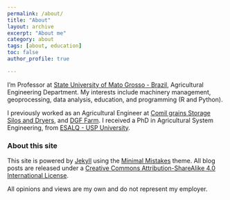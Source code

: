 ```yaml
---
permalink: /about/
title: "About"
layout: archive
excerpt: "About me"
category: about
tags: [about, education]
toc: false
author_profile: true

---
```


I’m Professor at [State University of Mato Grosso - Brazil](tangara.unemat.br/agronomia/),
Agricultural Engineering Department. My interests include machinery
management, geoprocessing, data analysis, education, and programming (R and
Python). 

I previously worked as an Agricultural Engineer at
[Comil grains Storage Silos and Dryers](http://www.comil.com.br/), and
[DGF Farm](https://www.facebook.com/pages/DGF-Agropecu%C3%A1ria-Faz-Santa-Maria-da-Amaz%C3%B4nia/172485049608091).
I received a PhD in Agricultural System Engineering, from
[ESALQ - USP University](http://www.esalq.usp.br/).

### About this site

This site is powered by [Jekyll](http://jekyllrb.com/) using the
[Minimal Mistakes](http://mademistakes.com/minimal-mistakes/) theme. All
blog posts are released under a
[Creative Commons Attribution-ShareAlike 4.0 International License](http://creativecommons.org/licenses/by-sa/4.0/). 

All opinions and views are my own and do not represent my employer.


